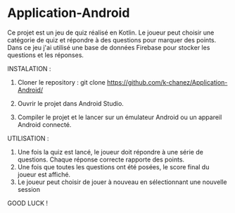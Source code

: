 # Application-Android
Ce projet est un jeu de quiz réalisé en Kotlin. Le joueur peut choisir une catégorie de quiz et répondre à des questions pour marquer des points.
Dans ce jeu j'ai utilisé une base de données Firebase pour stocker les questions et les réponses.

INSTALATION :

1. Cloner le repository :
git clone https://github.com/k-chanez/Application-Android/

2. Ouvrir le projet dans Android Studio.
3. Compiler le projet et le lancer sur un émulateur Android ou un appareil Android connecté.

UTILISATION :

1. Une fois la quiz est lancé, le joueur doit répondre à une série de questions. Chaque réponse correcte rapporte des points.
2. Une fois que toutes les questions ont été posées, le score final du joueur est affiché.
3. Le joueur peut choisir de jouer à nouveau en sélectionnant une nouvelle session 

GOOD LUCK !
